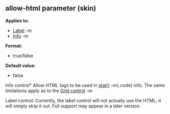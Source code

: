## allow-html parameter (skin)
**Applies to:**
*   [Label](/ref/%7Bskin%7D/control/label.md) -m
*   [Info](/ref/%7Bskin%7D/control/info.md) -m
<!-- -->
**Format:**
*   true/false
<!-- -->
**Default value:**
*   false


Info control* Allow HTML tags to be used in
[stat()](/ref/proc/stat.md) -m{.code} info. The same limitations apply as to the
[Grid control](/ref/%7Bskin%7D/control/grid.md) -m 

Label control:
Currently, the label control will not actually use the HTML; it will
simply strip it out. Full support may appear in a later version.